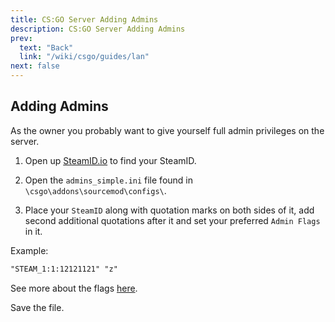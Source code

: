```yaml
---
title: CS:GO Server Adding Admins
description: CS:GO Server Adding Admins
prev:
  text: "Back"
  link: "/wiki/csgo/guides/lan"
next: false
---
```


## Adding Admins

As the owner you probably want to give yourself full admin privileges on the server.

1. Open up [SteamID.io](https://steamid.io/) to find your SteamID.

2. Open the `admins_simple.ini` file found in `\csgo\addons\sourcemod\configs\`.

3. Place your `SteamID` along with quotation marks on both sides of it, add second additional quotations after it and set your preferred `Admin Flags` in it.

Example:

```txt
"STEAM_1:1:12121121" "z"
```

See more about the flags [here](<https://wiki.alliedmods.net/Adding_Admins_(SourceMod)>).

Save the file.

